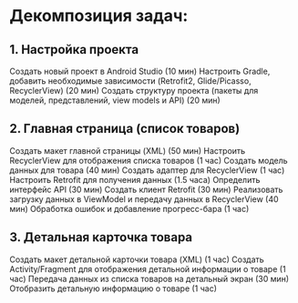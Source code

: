 # Декомпозиция задач:
## 1. Настройка проекта
Создать новый проект в Android Studio (10 мин)
Настроить Gradle, добавить необходимые зависимости (Retrofit2, Glide/Picasso, RecyclerView) (20 мин)
Создать структуру проекта (пакеты для моделей, представлений, view models и API) (20 мин)
## 2. Главная страница (список товаров)
Создать макет главной страницы (XML) (50 мин)
Настроить RecyclerView для отображения списка товаров (1 час)
Создать модель данных для товара (40 мин)
Создать адаптер для RecyclerView (1 час)
Настроить Retrofit для получения данных (1.5 часа)
Определить интерфейс API (30 мин)
Создать клиент Retrofit (30 мин)
Реализовать загрузку данных в ViewModel и передачу данных в RecyclerView (40 мин)
Обработка ошибок и добавление прогресс-бара (1 час)
## 3. Детальная карточка товара
Создать макет детальной карточки товара (XML) (1 час)
Создать Activity/Fragment для отображения детальной информации о товаре (1 час)
Передача данных из списка товаров на детальный экран (30 мин)
Отобразить детальную информацию о товаре (1 час)
